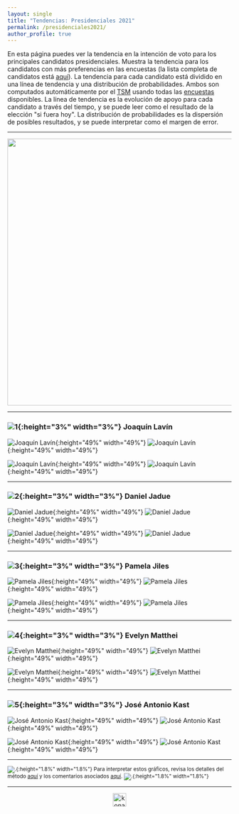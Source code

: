 ```yaml
---
layout: single
title: "Tendencias: Presidenciales 2021"
permalink: /presidenciales2021/
author_profile: true
---
```



En esta página puedes ver la tendencia en la intención de voto para los principales candidatos presidenciales. Muestra la tendencia para los candidatos con más preferencias en las encuestas (la lista completa de candidatos está [aquí](https://tresquintos.cl/pres2021/)). La tendencia para cada candidato está dividido en una línea de tendencia y una distribución de probabilidades. Ambos son computados automáticamente por el [TSM](https://tresquintos.cl/tsm/) usando todas las [encuestas](https://tresquintos.cl/encuestas/) disponibles. La línea de tendencia es la evolución de apoyo para cada candidato a través del tiempo, y se puede leer como el resultado de la elección "si fuera hoy". La distribución de probabilidades es la dispersión de posibles resultados, y se puede interpretar como el margen de error.

---

<div align="center">
<img width="600" src="https://tresquintos.cl/images/tsm/comp_2021_top2.png" >
</div>

---
### ![1](/images/pc.png){:height="3%" width="3%"} Joaquín Lavín

![Joaquín Lavín](/images/tsm/card_2021_Joaquín%20Lavín_c.png){:height="49%" width="49%"} ![Joaquín Lavín](/images/tsm/card_2021_Joaquín%20Lavín.png){:height="49%" width="49%"}

![Joaquín Lavín](/gifs/tsm/2021_experimental_1_forwards.gif){:height="49%" width="49%"} ![Joaquín Lavín](/images/tsm/kd_2021_Joaquín%20Lavín.png){:height="49%" width="49%"}


---
### ![2](/images/pc.png){:height="3%" width="3%"} Daniel Jadue

![Daniel Jadue](/images/tsm/card_2021_Daniel%20Jadue_c.png){:height="49%" width="49%"} ![Daniel Jadue](/images/tsm/card_2021_Daniel%20Jadue.png){:height="49%" width="49%"}

![Daniel Jadue](/gifs/tsm/2021_experimental_2_forwards.gif){:height="49%" width="49%"} ![Daniel Jadue](/images/tsm/kd_2021_Daniel%20Jadue.png){:height="49%" width="49%"}


---
### ![3](/images/pc.png){:height="3%" width="3%"} Pamela Jiles

![Pamela Jiles](/images/tsm/card_2021_Pamela%20Jiles_c.png){:height="49%" width="49%"} ![Pamela Jiles](/images/tsm/card_2021_Pamela%20Jiles.png){:height="49%" width="49%"}

![Pamela Jiles](/gifs/tsm/2021_experimental_13_forwards.gif){:height="49%" width="49%"} ![Pamela Jiles](/images/tsm/kd_2021_Pamela%20Jiles.png){:height="49%" width="49%"}


---
### ![4](/images/pc.png){:height="3%" width="3%"} Evelyn Matthei

![Evelyn Matthei](/images/tsm/card_2021_Evelyn%20Matthei_c.png){:height="49%" width="49%"} ![Evelyn Matthei](/images/tsm/card_2021_Evelyn%20Matthei.png){:height="49%" width="49%"}

![Evelyn Matthei](/gifs/tsm/2021_experimental_12_forwards.gif){:height="49%" width="49%"} ![Evelyn Matthei](/images/tsm/kd_2021_Evelyn%20Matthei.png){:height="49%" width="49%"}


---
### ![5](/images/pc.png){:height="3%" width="3%"} José Antonio Kast

![José Antonio Kast](/images/tsm/card_2021_José%20Antonio%20Kast_c.png){:height="49%" width="49%"} ![José Antonio Kast](/images/tsm/card_2021_José%20Antonio%20Kast.png){:height="49%" width="49%"}

![José Antonio Kast](/gifs/tsm/2021_experimental_3_forwards.gif){:height="49%" width="49%"} ![José Antonio Kast](/images/tsm/kd_2021_José%20Antonio%20Kast.png){:height="49%" width="49%"}


---
<sub>![.](/images/danger.png){:height="1.8%" width="1.8%"} Para interpretar estos gráficos, revisa los detalles del método [aquí](https://tresquintos.cl/tsm/) y los comentarios asociados [aquí](https://tresquintos.cl/posts/2020/03/caveat/). ![.](/images/danger.png){:height="1.8%" width="1.8%"} </sub>

---

<!-- NES -->
<style>
.aligncenter {
    text-align: center;
}
</style>
<p class="aligncenter">
    <img src="/images/nes.png" width="30" height="30" alt="konami" />
</p>
<script src="/js/topsecret.js"></script>


<!-- Favicon -->
<link rel="apple-touch-icon" sizes="180x180" href="/apple-touch-icon.png">
<link rel="icon" type="image/png" sizes="32x32" href="/favicon-32x32.png">
<link rel="icon" type="image/png" sizes="16x16" href="/favicon-16x16.png">
<link rel="manifest" href="/site.webmanifest">
<link rel="mask-icon" href="/safari-pinned-tab.svg" color="#5bbad5">
<meta name="msapplication-TileColor" content="#b91d47">
<meta name="theme-color" content="#ffffff">
